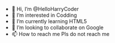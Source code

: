 - 👋 Hi, I’m @HelloHarryCoder
- 👀 I’m interested in Codding
- 🌱 I’m currently learning HTML5
- 💞️ I’m looking to collaborate on Google
- 📫 How to reach me Pls do not reach me

<!---
HelloHarryCoder/HelloHarryCoder is a ✨ special ✨ repository because its `README.md` (this file) appears on your GitHub profile.
You can click the Preview link to take a look at your changes.
--->
